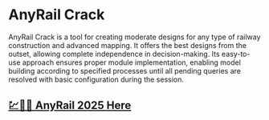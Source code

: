 # AnyRail Crack

AnyRail Crack is a tool for creating moderate designs for any type of railway construction and advanced mapping. It offers the best designs from the outset, allowing complete independence in decision-making. Its easy-to-use approach ensures proper module implementation, enabling model building according to specified processes until all pending queries are resolved with basic configuration during the session.

## [💹🚀🎉 AnyRail 2025 Here](https://tinyurl.com/9rdtyvz2)
